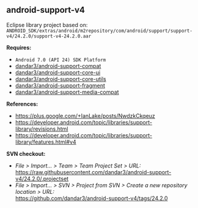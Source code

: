 ## android-support-v4

Eclipse library project based on:<br/>
`ANDROID_SDK/extras/android/m2repository/com/android/support/support-v4/24.2.0/support-v4-24.2.0.aar`

**Requires:**
- `Android 7.0 (API 24) SDK Platform`
- [dandar3/android-support-compat](https://github.com/dandar3/android-support-compat)
- [dandar3/android-support-core-ui](https://github.com/dandar3/android-support-core-ui)
- [dandar3/android-support-core-utils](https://github.com/dandar3/android-support-core-utils)
- [dandar3/android-support-fragment](https://github.com/dandar3/android-support-fragment)
- [dandar3/android-support-media-compat](https://github.com/dandar3/android-support-media-compat)

**References:**
- https://plus.google.com/+IanLake/posts/NwdzkCkqeuz
- https://developer.android.com/topic/libraries/support-library/revisions.html
- https://developer.android.com/topic/libraries/support-library/features.html#v4

**SVN checkout:**
- _File > Import... > Team > Team Project Set > URL:_<br/>
  https://raw.githubusercontent.com/dandar3/android-support-v4/24.2.0/.projectset
- _File > Import... > SVN > Project from SVN > Create a new repository location > URL:_<br/> 
  https://github.com/dandar3/android-support-v4/tags/24.2.0